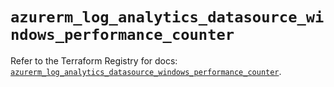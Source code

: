 # `azurerm_log_analytics_datasource_windows_performance_counter`

Refer to the Terraform Registry for docs: [`azurerm_log_analytics_datasource_windows_performance_counter`](https://registry.terraform.io/providers/hashicorp/azurerm/4.44.0/docs/resources/log_analytics_datasource_windows_performance_counter).
